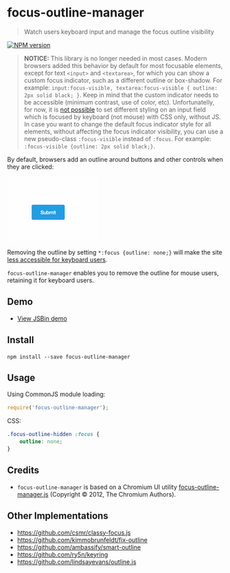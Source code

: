 # focus-outline-manager

> Watch users keyboard input and manage the focus outline visibility

[![NPM version](https://badge.fury.io/js/focus-outline-manager.svg)](https://www.npmjs.com/package/focus-outline-manager)

> **NOTICE:** This library is no longer needed in most cases. Modern browsers added this behavior by default for most focusable elements, except for text `<input>` and `<textarea>`, for which you can show a custom focus indicator, such as a different outline or box-shadow. For example: `input:focus-visible, textarea:focus-visible { outline: 2px solid black; }`. Keep in mind that the custom indicator needs to be accessible (minimum contrast, use of color, etc). Unfortunatelly, for now, it is [not possible](https://stackoverflow.com/questions/70168063/styling-input-field-focused-by-keyboard) to set different styling on an input field which is focused by keyboard (not mouse) with CSS only, without JS. In case you want to change the default focus indicator style for all elements, without affecting the focus indicator visibility, you can use a new pseudo-class `:focus-visible` instead of `:focus`. For example: `:focus-visible {outline: 2px solid black;}`.

By default, browsers add an outline around buttons and other controls when they are clicked:

![](outline.gif)

Removing the outline by setting `*:focus {outline: none;}` will make the site [less accessible for keyboard users](http://outlinenone.com/).

`focus-outline-manager` enables you to remove the outline for mouse users, retaining it for keyboard users.

## Demo

- [View JSBin demo](https://jsbin.com/yonofu/edit?html,css,output)

## Install

    npm install --save focus-outline-manager

## Usage

Using CommonJS module loading:
```javascript
require('focus-outline-manager');
```

CSS:
```css
.focus-outline-hidden :focus {
    outline: none;
}
```

## Credits

- `focus-outline-manager` is based on a Chromium UI utility [focus-outline-manager.js](https://chromium.googlesource.com/chromium/src/+/master/ui/webui/resources/js/cr/ui/focus_outline_manager.js) (Copyright © 2012, The Chromium Authors).

## Other Implementations

- https://github.com/csmr/classy-focus.js
- https://github.com/kimmobrunfeldt/fix-outline
- https://github.com/ambassify/smart-outline
- https://github.com/ry5n/keyring
- https://github.com/lindsayevans/outline.js
